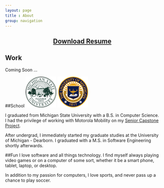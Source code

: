 ```yaml
---
layout: page
title : About
group: navigation
---
```

<h2 style="text-align:center"><a href="http://1drv.ms/1y3VPRU">Download Resume</a></h2>

## Work
Coming Soon ...

##School
![MSU](/assets/img/msu.png) ![University of Michigan - Dearborn](/assets/img/umd.png)

I graduated from Michigan State University with a B.S. in Computer Science.  I had the privilege of working with Motorola Mobility on my [Senior Capstone Project](http://www.capstone.cse.msu.edu/2011-01/projects/motorola-mobility/).

After undergrad, I immediately started my graduate studies at the University of Michigan - Dearborn.  I graduated with a M.S. in Software Engineering shortly afterwards.

##Fun
I love software and all things technology.  I find myself always playing video games or on a computer of some sort, whether it be a smart phone, tablet, laptop, or desktop.

In addition to my passion for computers, I love sports, and never pass up a chance to play soccer.
